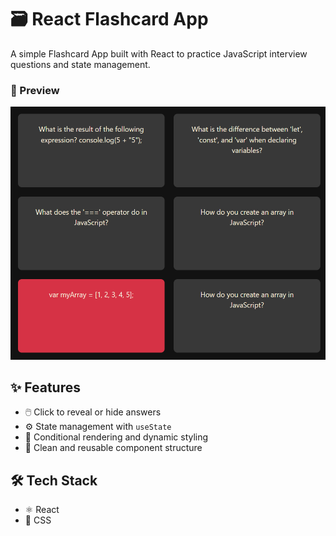 # 🗃️ React Flashcard App

A simple Flashcard App built with React to practice JavaScript interview questions and state management.

### 📸 Preview

![alt text](public/img/flashcard.png)

## ✨ Features

- 🖱️ Click to reveal or hide answers
- ⚙️ State management with `useState`
- 🔁 Conditional rendering and dynamic styling
- 🧱 Clean and reusable component structure

## 🛠 Tech Stack

- ⚛️ React
- 🎨 CSS
